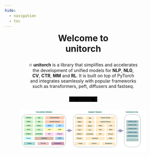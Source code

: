 ```yaml
---
hide:
  - navigation
  - toc
---
```

# 

<div
  style="
    text-align: center;
    width: 50%;
    margin: auto;
    font-size: 2em;
    font-weight: bold;
    margin-top: -5%;
  "
>
  Welcome to unitorch
</div>

<div style="text-align: center; width: 70%; margin: auto; margin-top: 5%">
  🔥 <b>unitorch</b> is a library that simplifies and accelerates the
  development of unified models for <b>NLP</b>, <b>NLG</b>, <b>CV</b>,
  <b>CTR</b>, <b>MM</b> and <b>RL</b>. It is built on top of PyTorch and
  integrates seamlessly with popular frameworks such as transformers, peft,
  diffusers and fastseq.
</div>

<div style="text-align: center; width: 60%; margin: auto; margin-top: 5%">
  <a
    href="overview/"
    title="Get Started"
    class="md-button md-button--primary"
    style="background-color: black; border: 0px"
  >
    Get started
    <svg
      width="11"
      height="10"
      viewBox="0 0 11 10"
      fill="none"
      style="margin-left: 2px"
    >
      <path
        d="M1 5.16772H9.5M9.5 5.16772L6.5 1.66772M9.5 5.16772L6.5 8.66772"
        stroke="currentColor"
        stroke-width="2"
        stroke-linecap="round"
        stroke-linejoin="round"
      ></path>
    </svg>
  </a>
</div>

<div style="text-align: center; width: 80%; margin: auto; margin-top: 5%; margin-bottom: 5%">
<img src="static/overview.png"/>
</div>